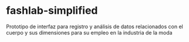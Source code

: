 # fashlab-simplified
 Prototipo de interfaz para registro y análisis de datos relacionados con el cuerpo y sus dimensiones para su empleo en la industria de la moda
